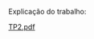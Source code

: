 Explicação do trabalho:

[TP2.pdf](https://github.com/eduardopvieira/Moscas/files/14052527/TP2.pdf)
